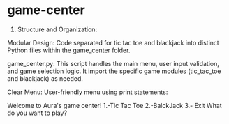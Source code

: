 # game-center


1. Structure and Organization:

Modular Design: Code separated for tic tac toe and blackjack into distinct Python files within the game_center folder.

game_center.py: This script handles the main menu, user input validation, and game selection logic. It import the specific game modules (tic_tac_toe and blackjack) as needed.

Clear Menu: User-friendly menu using print statements:

Welcome to Aura's game center!
1.-Tic Tac Toe
2.-BalckJack
3.- Exit
What do you want to play? 
